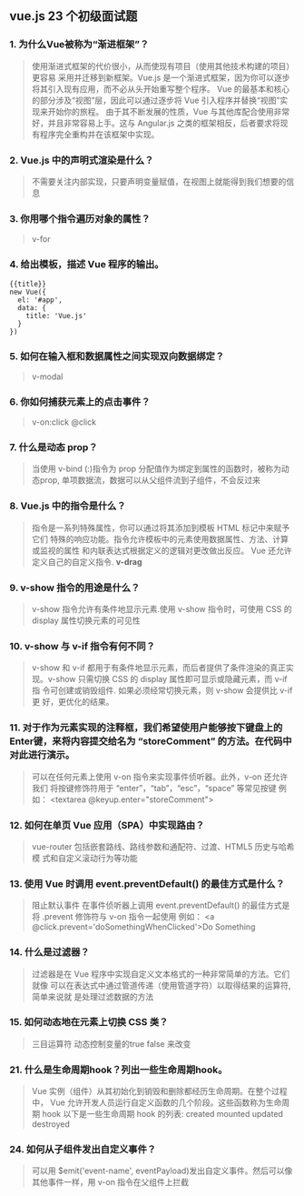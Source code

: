 ## vue.js 23 个初级面试题
### 1. 为什么Vue被称为“渐进框架”？
> 使用渐进式框架的代价很小，从而使现有项目（使用其他技术构建的项目）更容易
> 采用并迁移到新框架。Vue.js 是一个渐进式框架，因为你可以逐步将其引入现有应用，而不必从头开始重写整个程序。
> Vue 的最基本和核心的部分涉及“视图”层，因此可以通过逐步将 Vue 引入程序并替换“视图”实现来开始你的旅程。
> 由于其不断发展的性质，Vue 与其他库配合使用非常好，并且非常容易上手。这与 Angular.js 之类的框架相反，后者要求将现有程序完全重构并在该框架中实现。

### 2. Vue.js 中的声明式渲染是什么？
> 不需要关注内部实现，只要声明变量赋值，在视图上就能得到我们想要的信息

### 3. 你用哪个指令遍历对象的属性？
> v-for

### 4. 给出模板，描述 Vue 程序的输出。
```
{{title}}
new Vue({
  el: '#app',
  data: {
    title: 'Vue.js'
  }
})
```

### 5. 如何在输入框和数据属性之间实现双向数据绑定？
> v-modal

### 6. 你如何捕获元素上的点击事件？
> v-on:click  @click

### 7. 什么是动态 prop？
> 当使用 v-bind (:)指令为 prop 分配值作为绑定到属性的函数时，被称为动
态prop, 单项数据流，数据可以从父组件流到子组件，不会反过来

### 8. Vue.js 中的指令是什么？
> 指令是一系列特殊属性，你可以通过将其添加到模板 HTML 标记中来赋予它们
特殊的响应功能。指令允许模板中的元素使用数据属性、方法、计算或监视的属性
和内联表达式根据定义的逻辑对更改做出反应。
> Vue 还允许定义自己的自定义指令. **v-drag**

### 9.  v-show 指令的用途是什么？
> v-show 指令允许有条件地显示元素.使用 v-show 指令时，可使用 CSS 的 
display 属性切换元素的可见性

### 10. v-show 与 v-if 指令有何不同？
> v-show 和 v-if 都用于有条件地显示元素，而后者提供了条件渲染的真正实
现。v-show 只需切换 CSS 的 display 属性即可显示或隐藏元素，而 v-if 指
令可创建或销毁组件. 如果必须经常切换元素，则 v-show 会提供比 v-if 更
好，更优化的结果。

### 11. 对于作为元素实现的注释框，我们希望使用户能够按下键盘上的Enter键，来将内容提交给名为 “storeComment” 的方法。在代码中对此进行演示。
> 可以在任何元素上使用 v-on 指令来实现事件侦听器。此外，v-on 还允许我们
将按键修饰符用于 “enter”，“tab”，“esc”，“space” 等常见按键
> 例如： <textarea @keyup.enter="storeComment"></textarea>

### 12. 如何在单页 Vue 应用（SPA）中实现路由？
>  vue-router 包括嵌套路线、路线参数和通配符、过渡、HTML5 历史与哈希模
式和自定义滚动行为等功能

### 13. 使用 Vue 时调用 event.preventDefault() 的最佳方式是什么？
> 阻止默认事件 在事件侦听器上调用 event.preventDefault() 的最佳方式是
将 .prevent 修饰符与 v-on 指令一起使用
> 例如： <a @click.prevent='doSomethingWhenClicked'>Do Something</a>

### 14. 什么是过滤器？
> 过滤器是在 Vue 程序中实现自定义文本格式的一种非常简单的方法。它们就像
可以在表达式中通过管道传递（使用管道字符）以取得结果的运算符, 简单来说就
是处理过滤数据的方法

### 15. 如何动态地在元素上切换 CSS 类？
> 三目运算符 动态控制变量的true false 来改变

### 21. 什么是生命周期hook？列出一些生命周期hook。
> Vue 实例（组件）从其初始化到销毁和删除都经历生命周期。在整个过程中，
Vue 允许开发人员运行自定义函数的几个阶段。这些函数称为生命周期 hook
> 以下是一些生命周期 hook 的列表:
> created
> mounted
> updated
> destroyed

### 24. 如何从子组件发出自定义事件？
> 可以用 $emit('event-name', eventPayload)发出自定义事件。然后可以像
其他事件一样，用 v-on 指令在父组件上拦截